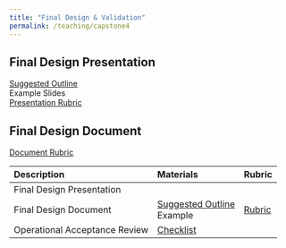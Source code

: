 ```yaml
---
title: "Final Design & Validation"
permalink: /teaching/capstone4
---
```


## Final Design Presentation
[Suggested Outline](/teaching/FDPOutline)  
Example Slides  
[Presentation Rubric](/files/CET49xRubricFDP.pdf)  

## Final Design Document

[Document Rubric](/files/CET49xRubricWrittenFDD.pdf)  

| Description                     | Materials                | Rubric                                           |
| :--------------------           | :----------------------- | :-----                                           |
| Final Design Presentation       |                          |                                                  |
| Final Design Document           | [Suggested Outline](/teaching/FDDOutline) <br> Example | [Rubric](/files/CET49xRubricWrittenFDD.pdf) |
| Operational Acceptance Review          | [Checklist](/files/CET49x/CDRForm.pdf)              |                                                  |
